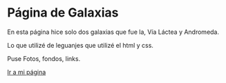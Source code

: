 # Página de Galaxias
En esta página hice solo dos galaxias que fue la, Vía Láctea y Andromeda.

Lo que utilizé de leguanjes que utilizé el html y css.

Puse Fotos, fondos, links.
 
<a href="">Ir a mi página<a>
